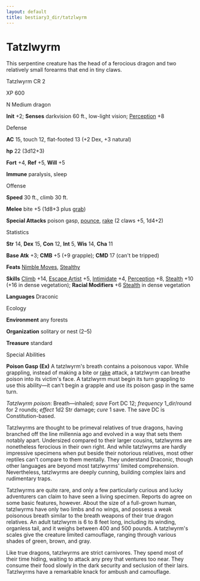 ```yaml
---
layout: default
title: bestiary3_dir/tatzlwyrm
---
```

# Tatzlwyrm

This serpentine creature has the head of a ferocious dragon and two relatively small forearms that end in tiny claws.

Tatzlwyrm CR 2

XP 600

N Medium dragon

**Init** +2; **Senses** darkvision 60 ft., low-light vision; [Perception](skills_dir/perception#_perception) +8

Defense

**AC** 15, touch 12, flat-footed 13 (+2 Dex, +3 natural)

**hp** 22 (3d12+3)

**Fort** +4, **Ref** +5, **Will** +5

**Immune** paralysis, sleep

Offense

**Speed** 30 ft., climb 30 ft.

**Melee** bite +5 (1d8+3 plus [grab](monsters_dir/universalMonsterRules#_grab))

**Special Attacks** poison gasp, [pounce](monsters_dir/universalMonsterRules#_pounce), [rake](monsters_dir/universalMonsterRules#_rake) (2 claws +5, 1d4+2)

Statistics

**Str** 14, **Dex** 15, **Con** 12, **Int** 5, **Wis** 14, **Cha** 11

**Base Atk** +3; **CMB** +5 (+9 grapple); **CMD** 17 (can't be tripped)

**Feats** [Nimble Moves](feats#_nimble-moves), [Stealthy](feats#_stealthy)

**Skills** [Climb](skills_dir/climb#_climb) +14, [Escape Artist](skills_dir/escapeArtist#_escape-artist) +5, [Intimidate](skills_dir/intimidate#_intimidate) +4, [Perception](skills_dir/perception#_perception) +8, [Stealth](skills_dir/stealth#_stealth) +10 (+16 in dense vegetation); **Racial Modifiers** +6 [Stealth](skills_dir/stealth#_stealth) in dense vegetation

**Languages** Draconic

Ecology

**Environment** any forests

**Organization** solitary or nest (2–5)

**Treasure** standard

Special Abilities

**Poison Gasp (Ex)** A tatzlwyrm's breath contains a poisonous vapor. While grappling, instead of making a bite or [rake](monsters_dir/universalMonsterRules#_rake) attack, a tatzlwyrm can breathe poison into its victim's face. A tatzlwyrm must begin its turn grappling to use this ability—it can't begin a grapple and use its poison gasp in the same turn.

_Tatzlwyrm poison_: Breath—inhaled; _save_ Fort DC 12; _frequency_ 1_dir/round for 2 rounds; _effect_ 1d2 Str damage; _cure_ 1 save. The save DC is Constitution-based.

Tatzlwyrms are thought to be primeval relatives of true dragons, having branched off the line millennia ago and evolved in a way that sets them notably apart. Undersized compared to their larger cousins, tatzlwyrms are nonetheless ferocious in their own right. And while tatzlwyrms are hardly impressive specimens when put beside their notorious relatives, most other reptiles can't compare to them mentally. They understand Draconic, though other languages are beyond most tatzlwyrms' limited comprehension. Nevertheless, tatzlwyrms are deeply cunning, building complex lairs and rudimentary traps.

Tatzlwyrms are quite rare, and only a few particularly curious and lucky adventurers can claim to have seen a living specimen. Reports do agree on some basic features, however. About the size of a full-grown human, tatzlwyrms have only two limbs and no wings, and possess a weak poisonous breath similar to the breath weapons of their true dragon relatives. An adult tatzlwyrm is 6 to 8 feet long, including its winding, organless tail, and it weighs between 400 and 500 pounds. A tatzlwyrm's scales give the creature limited camouflage, ranging through various shades of green, brown, and gray.

Like true dragons, tatzlwyrms are strict carnivores. They spend most of their time hiding, waiting to attack any prey that ventures too near. They consume their food slowly in the dark security and seclusion of their lairs. Tatzlwyrms have a remarkable knack for ambush and camouflage.

